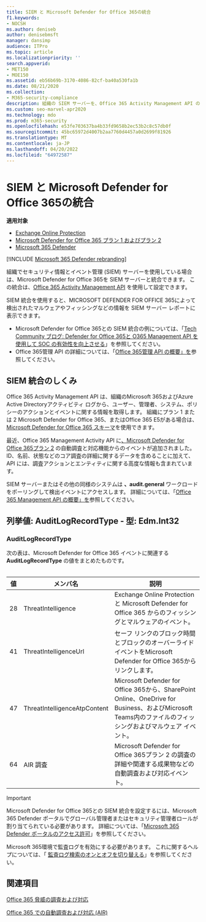 ```yaml
---
title: SIEM と Microsoft Defender for Office 365の統合
f1.keywords:
- NOCSH
ms.author: deniseb
author: denisebmsft
manager: dansimp
audience: ITPro
ms.topic: article
ms.localizationpriority: ''
search.appverid:
- MET150
- MOE150
ms.assetid: eb56b69b-3170-4086-82cf-ba40a530fa1b
ms.date: 08/21/2020
ms.collection:
- M365-security-compliance
description: 組織の SIEM サーバーを、Office 365 Activity Management API のMicrosoft Defender for Office 365および関連する脅威イベントと統合します。
ms.custom: seo-marvel-apr2020
ms.technology: mdo
ms.prod: m365-security
ms.openlocfilehash: e53fe703637ba4b33fd9658b2ec53b2c8c57db0f
ms.sourcegitcommit: 45bc65972d4007b2aa7760d4457a0d2699f81926
ms.translationtype: MT
ms.contentlocale: ja-JP
ms.lasthandoff: 04/20/2022
ms.locfileid: "64972587"
---
```

# <a name="siem-integration-with-microsoft-defender-for-office-365"></a>SIEM と Microsoft Defender for Office 365の統合

**適用対象**
- [Exchange Online Protection](exchange-online-protection-overview.md)
- [Microsoft Defender for Office 365 プラン 1 およびプラン 2](defender-for-office-365.md)
- [Microsoft 365 Defender](../defender/microsoft-365-defender.md)

[!INCLUDE [Microsoft 365 Defender rebranding](../includes/microsoft-defender-for-office.md)]

組織でセキュリティ情報とイベント管理 (SIEM) サーバーを使用している場合は、Microsoft Defender for Office 365を SIEM サーバーと統合できます。 この統合は、[Office 365 Activity Management API](/office/office-365-management-api/office-365-management-activity-api-reference) を使用して設定できます。

SIEM 統合を使用すると、MICROSOFT DEFENDER FOR OFFICE 365によって検出されたマルウェアやフィッシングなどの情報を SIEM サーバー レポートに表示できます。

- Microsoft Defender for Office 365との SIEM 統合の例については、「[Tech Community ブログ: Defender for Office 365と O365 Management API を使用して SOC の有効性を向上させる](https://techcommunity.microsoft.com/t5/microsoft-security-and/improve-the-effectiveness-of-your-soc-with-office-365-atp-and/ba-p/1525185)」を参照してください。
- Office 365管理 API の詳細については、「[Office 365管理 API の概要」を](/office/office-365-management-api/office-365-management-apis-overview)参照してください。

## <a name="how-siem-integration-works"></a>SIEM 統合のしくみ

Office 365 Activity Management API は、組織のMicrosoft 365およびAzure Active Directoryアクティビティ ログから、ユーザー、管理者、システム、ポリシーのアクションとイベントに関する情報を取得します。 組織にプラン 1 または 2 Microsoft Defender for Office 365、またはOffice 365 E5がある場合は、[Microsoft Defender for Office 365 スキーマ](/office/office-365-management-api/office-365-management-activity-api-schema#office-365-advanced-threat-protection-and-threat-investigation-and-response-schema)を使用できます。

最近、Office 365 Management Activity API に[、Microsoft Defender for Office 365プラン 2](defender-for-office-365.md#microsoft-defender-for-office-365-plan-1-and-plan-2) の自動調査と対応機能からのイベントが追加されました。 ID、名前、状態などのコア調査の詳細に関するデータを含めることに加えて、API には、調査アクションとエンティティに関する高度な情報も含まれています。

SIEM サーバーまたはその他の同様のシステムは **、audit.general** ワークロードをポーリングして検出イベントにアクセスします。 詳細については、「[Office 365 Management API の概要」を](/office/office-365-management-api/get-started-with-office-365-management-apis)参照してください。

## <a name="enum-auditlogrecordtype---type-edmint32"></a>列挙値: AuditLogRecordType - 型: Edm.Int32

### <a name="auditlogrecordtype"></a>AuditLogRecordType

次の表は、Microsoft Defender for Office 365 イベントに関連する **AuditLogRecordType** の値をまとめたものです。<br/><br/>

| 値 | メンバ名 | 説明 |
|---|---|---|
| 28| ThreatIntelligence | Exchange Online Protection と Microsoft Defender for Office 365 からのフィッシングとマルウェアのイベント。 |
| 41| ThreatIntelligenceUrl | セーフ リンクのブロック時間とブロックのオーバーライド イベントをMicrosoft Defender for Office 365からリンクします。 |
| 47| ThreatIntelligenceAtpContent | Microsoft Defender for Office 365から、SharePoint Online、OneDrive for Business、およびMicrosoft Teams内のファイルのフィッシングおよびマルウェア イベント。 |
| 64| AIR 調査 | Microsoft Defender for Office 365プラン 2 の調査の詳細や関連する成果物などの自動調査および対応イベント。 |

> [!IMPORTANT]
> Microsoft Defender for Office 365との SIEM 統合を設定するには、Microsoft 365 Defender ポータルでグローバル管理者またはセキュリティ管理者ロールが割り当てられている必要があります。 詳細については、「[Microsoft 365 Defender ポータルのアクセス許可](permissions-microsoft-365-security-center.md)」を参照してください。
>
> Microsoft 365環境で監査ログを有効にする必要があります。 これに関するヘルプについては、「 [監査ログ検索のオンとオフを切り替える](../../compliance/turn-audit-log-search-on-or-off.md)」を参照してください。

## <a name="see-also"></a>関連項目

[Office 365 脅威の調査および対応](office-365-ti.md)

[Office 365 での自動調査および対応 (AIR)](automated-investigation-response-office.md)